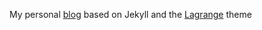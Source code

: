 My personal [blog](mitrov.github.io) based on Jekyll and the [Lagrange](https://github.com/LeNPaul/Lagrange) theme

